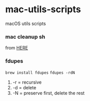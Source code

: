 # mac-utils-scripts
macOS utils scripts

### mac cleanup sh
from [HERE](https://github.com/mac-cleanup/mac-cleanup-sh)

### fdupes

`brew install fdupes`
`fdupes -rdN `
1. -r = recursive
2. -d = delete
3. -N = preserve first, delete the rest
